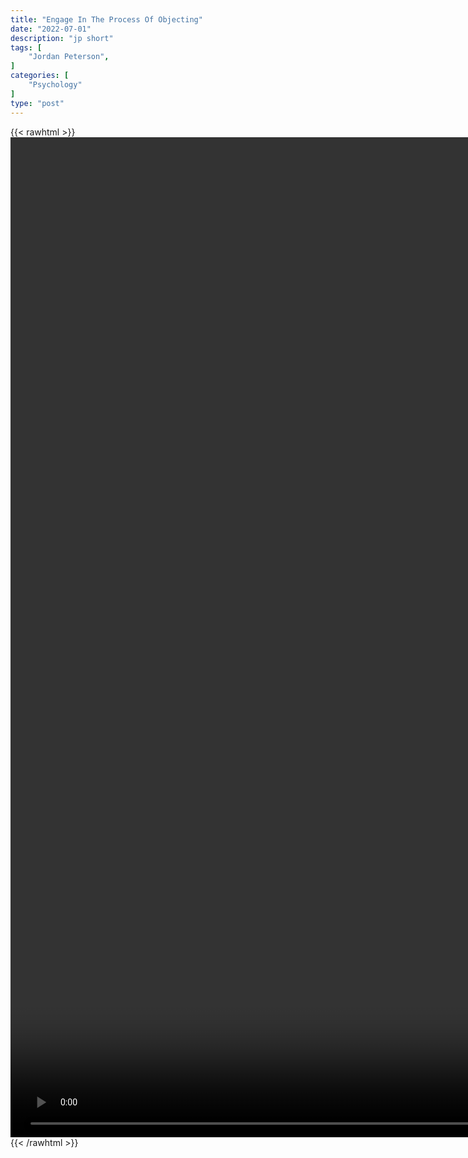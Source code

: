 ```yaml
---
title: "Engage In The Process Of Objecting"
date: "2022-07-01"
description: "jp short"
tags: [
    "Jordan Peterson",
]
categories: [
    "Psychology"
]
type: "post"
---
```

{{< rawhtml >}}
    <video style="height:40vh;width:auto" overflow="hidden" controls>
        <source src="https://clips.dev00ps.com/Jordan_Peterson/engage_in_the_process_of_objecting.mp4" type="video/mp4"> 
    </video>
{{< /rawhtml >}}

